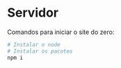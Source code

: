 # Servidor 

Comandos para iniciar o site do zero: 

```sh
# Instalar o node 
# Instalar os pacotes
npm i 


```